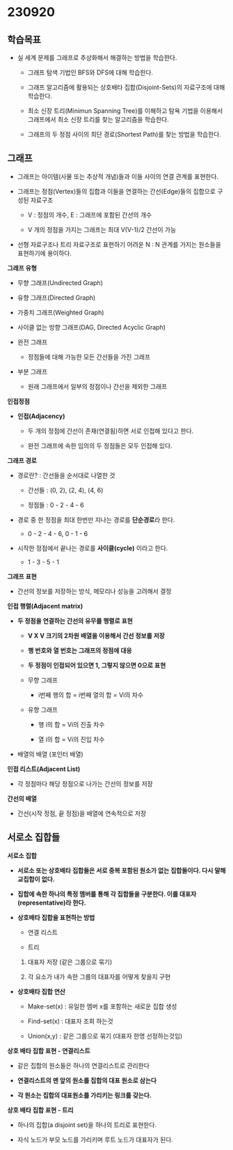 # 230920

## 학습목표

- 실 세계 문제를 그래프로 추상화해서 해결하는 방법을 학습한다.
  
  - 그래프 탐색 기법인 BFS와 DFS에 대해 학습한다.
  
  - 그래프 알고리즘에 활용되는 상호배타 집합(Disjoint-Sets)의 자료구조에 대해 학습한다.
  
  - 최소 신장 트리(Minimun Spanning Tree)를 이해하고 탐욕 기법을 이용해서 그래프에서 최소 신장 트리를 찾는 알고리즘을 학습한다.
  
  - 그래프의 두 정점 사이의 최단 경로(Shortest Path)를 찾는 방법을 학습한다.



## 그래프

- 그래프는 아이템(사물 또는 추상적 개념)들과 이들 사이의 연결 관계를 표현한다.

- 그래프는 정점(Vertex)들의 집합과 이들을 연결하는 간선(Edge)들의 집합으로 구성된 자료구조
  
  - V : 정점의 개수, E : 그래프에 포함된 간선의 개수
  
  - V 개의 정점을 가지는 그래프는 최대 V(V-1)/2 간선이 가능

- 선형 자료구조나 트리 자료구조로 표현하기 어려운 N : N 관계를 가지는 원소들을 표현하기에 용이하다.



**그래프 유형**

- 무향 그래프(Undirected Graph)

- 유향 그래프(Directed Graph)

- 가중치 그래프(Weighted Graph)

- 사이클 없는 방향 그래프(DAG, Directed Acyclic Graph)

- 완전 그래프
  
  - 정점들에 대해 가능한 모든 간선들을 가진 그래프

- 부분 그래프
  
  - 원래 그래프에서 일부의 정점이나 간선을 제외한 그래프



**인접정점**

- **인접(Adjacency)**
  
  - 두 개의 정점에 간선이 존재(연결됨)하면 서로 인접해 있다고 한다.
  
  - 완전 그래프에 속한 임의의 두 정점들은 모두 인접해 있다.



**그래프 경로**

- 경로란? : 간선들을 순서대로 나열한 것
  
  - 간선들 : (0, 2), (2, 4), (4, 6)
  
  - 정점들 : 0 - 2 - 4 - 6

- 경로 중 한 정점을 최대 한번만 지나는 경로를 **단순경로**라 한다.
  
  - 0 - 2 - 4 - 6, 0 - 1 - 6

- 시작한 정점에서 끝나는 경로를 **사이클(cycle)** 이라고 한다.
  
  - 1 - 3 - 5 - 1



**그래프 표현**

- 간선의 정보를 저장하는 방식, 메모리나 성능을 고려해서 결정



**인접 행렬(Adjacent matrix)**

- **두 정점을 연결하는 간선의 유무를 행렬로 표현**
  
  - **V X V 크기의 2차원 배열을 이용해서 간선 정보를 저장**
  
  - **행 번호와 열 번호는 그래프의 정점에 대응**
  
  - **두 정점이 인접되어 있으면 1, 그렇지 않으면 0으로 표현**
  
  - 무향 그래프
    
    - i번째 행의 합 = i번째 열의 합 = Vi의 차수
  
  - 유향 그래프
    
    - 행 i의 합 = Vi의 진출 차수
    
    - 열 i의 합 = Vi의 진입 차수

- 배열의 배열 (포인터 배열)



**인접 리스트(Adjacent List)**

- 각 정점마다 해당 정점으로 나가는 간선의 정보를 저장



**간선의 배열**

- 간선(시작 정점, 끝 정점)을 배열에 연속적으로 저장



## 서로소 집합들



**서로소 집합**

- **서로소 또는 상호배타 집합들은 서로 중복 포함된 원소가 없는 집합들이다. 다시 말해 교집합이 없다.**

- **집합에 속한 하나의 특정 멤버를 통해 각 집합들을 구분한다. 이를 대표자(representative)라 한다.**

- **상호배타 집합을 표현하는 방법**
  
  - 연결 리스트
  
  - 트리
  1. 대표자 저장 (같은 그룹으로 묶기)
  
  2. 각 요소가 내가 속한 그룹의 대표자를 어떻게 찾을지 구현

- **상호배타 집합 연산**
  
  - Make-set(x) : 유일한 멤버 x를 포함하는 새로운 집합 생성
  
  - Find-set(x) : 대표자 조회 하는것
  
  - Union(x,y) : 같은 그룹으로 묶기 (대표자 한명 선정하는것임)



**상호 배타 집합 표현 - 연결리스트**

- 같은 집합의 원소들은 하나의 연결리스트로 관리한다

- **연결리스트의 맨 앞의 원소를 집합의 대표 원소로 삼는다**

- **각 원소는 집합의 대표원소를 가리키는 링크를 갖는다.**



**상호 배타 집합 표현 - 트리**

- 하나의 집합(a disjoint set)을 하나의 트리로 표현한다.

- 자식 노드가 부모 노드를 가리키며 루트 노드가 대표자가 된다.
